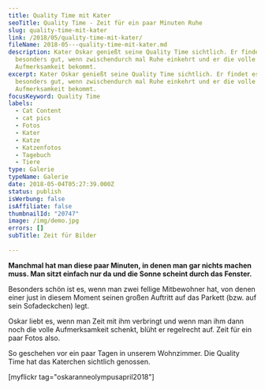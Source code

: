 ```yaml
---
title: Quality Time mit Kater
seoTitle: Quality Time - Zeit für ein paar Minuten Ruhe
slug: quality-time-mit-kater
link: /2018/05/quality-time-mit-kater/
fileName: 2018-05---quality-time-mit-kater.md
description: Kater Oskar genießt seine Quality Time sichtlich. Er findet es
  besonders gut, wenn zwischendurch mal Ruhe einkehrt und er die volle
  Aufmerksamkeit bekommt.
excerpt: Kater Oskar genießt seine Quality Time sichtlich. Er findet es
  besonders gut, wenn zwischendurch mal Ruhe einkehrt und er die volle
  Aufmerksamkeit bekommt.
focusKeyword: Quality Time
labels:
  - Cat Content
  - cat pics
  - Fotos
  - Kater
  - Katze
  - Katzenfotos
  - Tagebuch
  - Tiere
type: Galerie
typeName: Galerie
date: 2018-05-04T05:27:39.000Z
status: publish
isWerbung: false
isAffiliate: false
thumbnailId: "20747"
image: /img/demo.jpg
errors: []
subTitle: Zeit für Bilder
  
---
```


**Manchmal hat man diese paar Minuten, in denen man gar nichts machen muss. Man
sitzt einfach nur da und die Sonne scheint durch das Fenster.**

Besonders schön ist es, wenn man zwei fellige Mitbewohner hat, von denen einer
just in diesem Moment seinen großen Auftritt auf das Parkett (bzw. auf sein
Sofadeckchen) legt.

Oskar liebt es, wenn man Zeit mit ihm verbringt und wenn man ihm dann noch die
volle Aufmerksamkeit schenkt, blüht er regelrecht auf. Zeit für ein paar Fotos
also.

So geschehen vor ein paar Tagen in unserem Wohnzimmer. Die Quality Time hat das
Katerchen sichtlich genossen.

[myflickr tag="oskaranneolympusapril2018"]

  
